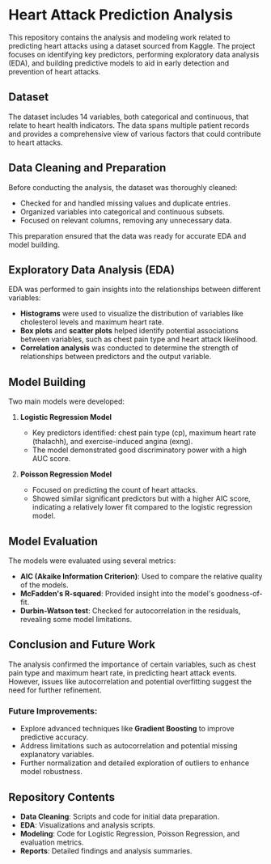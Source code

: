 # Heart Attack Prediction Analysis

This repository contains the analysis and modeling work related to predicting heart attacks using a dataset sourced from Kaggle. The project focuses on identifying key predictors, performing exploratory data analysis (EDA), and building predictive models to aid in early detection and prevention of heart attacks.

## Dataset

The dataset includes 14 variables, both categorical and continuous, that relate to heart health indicators. The data spans multiple patient records and provides a comprehensive view of various factors that could contribute to heart attacks.

## Data Cleaning and Preparation

Before conducting the analysis, the dataset was thoroughly cleaned:
- Checked for and handled missing values and duplicate entries.
- Organized variables into categorical and continuous subsets.
- Focused on relevant columns, removing any unnecessary data.

This preparation ensured that the data was ready for accurate EDA and model building.

## Exploratory Data Analysis (EDA)

EDA was performed to gain insights into the relationships between different variables:
- **Histograms** were used to visualize the distribution of variables like cholesterol levels and maximum heart rate.
- **Box plots** and **scatter plots** helped identify potential associations between variables, such as chest pain type and heart attack likelihood.
- **Correlation analysis** was conducted to determine the strength of relationships between predictors and the output variable.

## Model Building

Two main models were developed:

1. **Logistic Regression Model**
   - Key predictors identified: chest pain type (cp), maximum heart rate (thalachh), and exercise-induced angina (exng).
   - The model demonstrated good discriminatory power with a high AUC score.

2. **Poisson Regression Model**
   - Focused on predicting the count of heart attacks.
   - Showed similar significant predictors but with a higher AIC score, indicating a relatively lower fit compared to the logistic regression model.

## Model Evaluation

The models were evaluated using several metrics:
- **AIC (Akaike Information Criterion)**: Used to compare the relative quality of the models.
- **McFadden's R-squared**: Provided insight into the model's goodness-of-fit.
- **Durbin-Watson test**: Checked for autocorrelation in the residuals, revealing some model limitations.

## Conclusion and Future Work

The analysis confirmed the importance of certain variables, such as chest pain type and maximum heart rate, in predicting heart attack events. However, issues like autocorrelation and potential overfitting suggest the need for further refinement.

### Future Improvements:
- Explore advanced techniques like **Gradient Boosting** to improve predictive accuracy.
- Address limitations such as autocorrelation and potential missing explanatory variables.
- Further normalization and detailed exploration of outliers to enhance model robustness.

## Repository Contents

- **Data Cleaning**: Scripts and code for initial data preparation.
- **EDA**: Visualizations and analysis scripts.
- **Modeling**: Code for Logistic Regression, Poisson Regression, and evaluation metrics.
- **Reports**: Detailed findings and analysis summaries.




